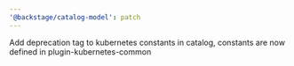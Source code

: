 ```yaml
---
'@backstage/catalog-model': patch
---
```


Add deprecation tag to kubernetes constants in catalog, constants are now defined in plugin-kubernetes-common
